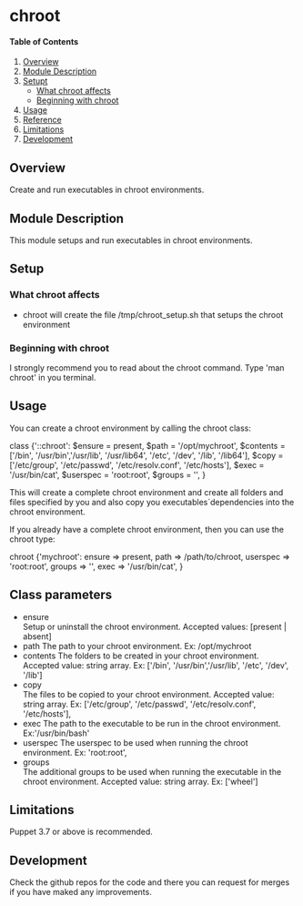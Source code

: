 # chroot

#### Table of Contents

1. [Overview](#overview)
2. [Module Description](#module-description)
3. [Setupt](#setup)
    * [What chroot affects](#what-chroot-affects)
    * [Beginning with chroot](#beginning-with-chroot)
4. [Usage](#usage)
5. [Reference](#reference)
5. [Limitations](#limitations)
6. [Development](#development)

## Overview

Create and run executables in chroot environments.

## Module Description

This module setups and run executables in chroot environments.

## Setup

### What chroot affects

* chroot will create the file /tmp/chroot_setup.sh that setups the chroot environment


### Beginning with chroot

I strongly recommend you to read about the chroot command. Type 'man chroot' in you terminal. 

## Usage

You can create a chroot environment by calling the chroot class:

   class {'::chroot': 
     $ensure     = present,
     $path       = '/opt/mychroot',
     $contents   = ['/bin', '/usr/bin','/usr/lib', '/usr/lib64', '/etc', '/dev', '/lib', '/lib64'],
     $copy       = ['/etc/group', '/etc/passwd', '/etc/resolv.conf', '/etc/hosts'],
     $exec       = '/usr/bin/cat',
     $userspec   = 'root:root',
     $groups     = '',
   }

This will create a complete chroot environment and create all folders and files specified by you and also copy you executables´dependencies into the chroot environment.

If you already have a complete chroot environment, then you can use the chroot type:

   chroot {'mychroot':
      ensure     => present,
      path       => /path/to/chroot,
      userspec   => 'root:root',
      groups     => '',
      exec       => '/usr/bin/cat',
    }

## Class parameters

  * ensure   
    Setup or uninstall the chroot environment. Accepted values: [present | absent]
  * path
    The path to your chroot environment. Ex: /opt/mychroot
  * contents 
    The folders to be created in your chroot environment. Accepted value: string array. Ex: ['/bin', '/usr/bin','/usr/lib', '/etc', '/dev', '/lib']
  * copy     
    The files to be copied to your chroot environment. Accepted value: string array. Ex: ['/etc/group', '/etc/passwd', '/etc/resolv.conf', '/etc/hosts'],
  * exec 
    The path to the executable to be run in the chroot environment. Ex:'/usr/bin/bash'
  * userspec
    The userspec to be used when running the chroot environment. Ex: 'root:root',
  * groups  
    The additional groups to be used when running the executable in the chroot environment. Accepted value: string array. Ex: ['wheel']

## Limitations

Puppet 3.7 or above is recommended. 

## Development

Check the github repos for the code and there you can request for merges if you have maked any improvements.
